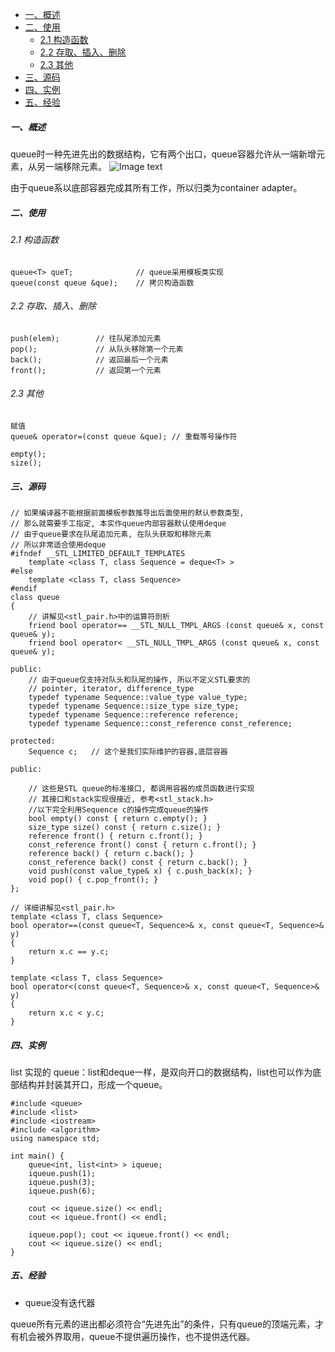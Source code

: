 - [一、概述](#一概述)
- [二、使用](#二使用)
  - [2.1 构造函数](#21-构造函数)
  - [2.2 存取、插入、删除](#22-存取插入删除)
  - [2.3 其他](#23-其他)
- [三、源码](#三源码)
- [四、实例](#四实例)
- [五、经验](#五经验)

##### 一、概述
queue时一种先进先出的数据结构，它有两个出口，queue容器允许从一端新增元素，从另一端移除元素。
![Image text](https://github.com/7Meet112/Others/blob/main/D16B5546-06FF-4826-A177-21818013A7FB.png)

由于queue系以底部容器完成其所有工作，所以归类为container adapter。
##### 二、使用
###### 2.1 构造函数
```
queue<T> queT;              // queue采用模板类实现
queue(const queue &que);    // 拷贝构造函数
```
###### 2.2 存取、插入、删除
```
push(elem);        // 往队尾添加元素
pop();             // 从队头移除第一个元素
back();            // 返回最后一个元素
front();           // 返回第一个元素
```
###### 2.3 其他
```
赋值
queue& operator=(const queue &que); // 重载等号操作符

empty(); 
size();  
```
##### 三、源码
```
// 如果编译器不能根据前面模板参数推导出后面使用的默认参数类型,
// 那么就需要手工指定, 本实作queue内部容器默认使用deque
// 由于queue要求在队尾追加元素, 在队头获取和移除元素
// 所以非常适合使用deque
#ifndef __STL_LIMITED_DEFAULT_TEMPLATES
	template <class T, class Sequence = deque<T> >
#else
	template <class T, class Sequence>
#endif
class queue
{
	// 讲解见<stl_pair.h>中的运算符剖析
	friend bool operator== __STL_NULL_TMPL_ARGS (const queue& x, const queue& y);
	friend bool operator< __STL_NULL_TMPL_ARGS (const queue& x, const queue& y);
 
public:
	// 由于queue仅支持对队头和队尾的操作, 所以不定义STL要求的
	// pointer, iterator, difference_type
	typedef typename Sequence::value_type value_type;
	typedef typename Sequence::size_type size_type;
	typedef typename Sequence::reference reference;
	typedef typename Sequence::const_reference const_reference;
 
protected:
	Sequence c;   // 这个是我们实际维护的容器,底层容器
 
public:
 
	// 这些是STL queue的标准接口, 都调用容器的成员函数进行实现
	// 其接口和stack实现很接近, 参考<stl_stack.h>
    //以下完全利用Sequence c的操作完成queue的操作
	bool empty() const { return c.empty(); }
	size_type size() const { return c.size(); }
	reference front() { return c.front(); }
	const_reference front() const { return c.front(); }
	reference back() { return c.back(); }
	const_reference back() const { return c.back(); }
	void push(const value_type& x) { c.push_back(x); }
	void pop() { c.pop_front(); }
};
 
// 详细讲解见<stl_pair.h>
template <class T, class Sequence>
bool operator==(const queue<T, Sequence>& x, const queue<T, Sequence>& y)
{
	return x.c == y.c;
}
 
template <class T, class Sequence>
bool operator<(const queue<T, Sequence>& x, const queue<T, Sequence>& y)
{
	return x.c < y.c;
}
```
##### 四、实例
list 实现的 queue：list和deque一样，是双向开口的数据结构，list也可以作为底部结构并封装其开口，形成一个queue。
```
#include <queue>
#include <list>
#include <iostream>
#include <algorithm>
using namespace std;
 
int main() {
	queue<int, list<int> > iqueue;
	iqueue.push(1);
	iqueue.push(3);
	iqueue.push(6);
 
	cout << iqueue.size() << endl;
	cout << iqueue.front() << endl;
 
	iqueue.pop(); cout << iqueue.front() << endl;
	cout << iqueue.size() << endl;
}
```
##### 五、经验
- queue没有迭代器
   
queue所有元素的进出都必须符合“先进先出”的条件，只有queue的顶端元素，才有机会被外界取用，queue不提供遍历操作，也不提供迭代器。
